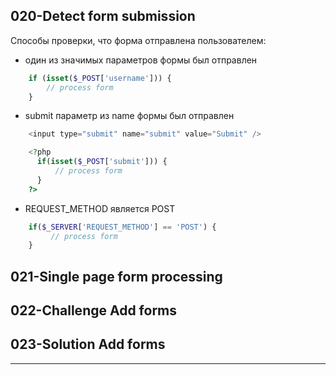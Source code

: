 ## 020-Detect form submission

Способы проверки, что форма отправлена пользователем:

- один из значимых параметров формы был отправлен

```php
    if (isset($_POST['username'])) {
        // process form
    }
```

- submit параметр из name формы был отправлен

```php
    <input type="submit" name="submit" value="Submit" />

    <?php    
      if(isset($_POST['submit'])) {
          // process form
      }
    ?>
```

- REQUEST_METHOD является POST

```php
    if($_SERVER['REQUEST_METHOD'] == 'POST') {
         // process form
    }
```

## 021-Single page form processing

## 022-Challenge Add forms

## 023-Solution Add forms

---


  